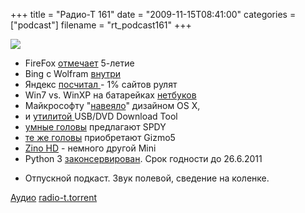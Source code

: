 +++
title = "Радио-Т 161"
date = "2009-11-15T08:41:00"
categories = ["podcast"]
filename = "rt_podcast161"
+++

![](https://radio-t.com/images/radio-t/rt161.jpg)


- FireFox [отмечает](http://www.opennet.ru/opennews/art.shtml?num=24178) 5-летие
- Bing с Wolfram [внутри](http://internetno.net/2009/11/13/bing-wolfram-alpha/)
- Яндекс [посчитал ](http://www.thg.ru/technews/20091111_172700.html)- 1% сайтов рулят
- Win7 vs. WinXP на батарейках [нетбуков](http://www.engadget.com/2009/11/12/windows-7-bested-by-xp-in-netbook-battery-life-tests/)
- Майкрософту "[навеяло](http://cnews.ru/news/top/index.shtml?2009/11/12/369524)" дизайном OS X,
- и [утилитой ](http://www.opennet.ru/opennews/art.shtml?num=24204)USB/DVD Download Tool
- [умные головы](http://www.opennet.ru/opennews/art.shtml?num=24247) предлагают SPDY
- [те же головы](http://www.engadget.com/2009/11/13/google-makes-gizmo5-acquisition-official-drops-few-details/) приобретают Gizmo5
- [Zino HD](http://hitech.tomsk.ru/newshardware/13575-dell-predstavil-inspiron-zino-hd.html) - немного другой Mini
- Python 3 [законсервирован](http://www.opennet.ru/opennews/art.shtml?num=24234). Срок годности до 26.6.2011

* Отпускной подкаст. Звук полевой, сведение на коленке.

[Аудио](http://archive.rucast.net/radio-t/media/rt_podcast161.mp3)
[radio-t.torrent](http://www.radio-t.com/torrents/rt_podcast161.mp3.torrent)
<audio src="http://archive.rucast.net/radio-t/media/rt_podcast161.mp3" preload="none"></audio>
